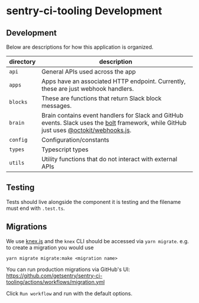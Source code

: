 # sentry-ci-tooling Development

## Development

Below are descriptions for how this application is organized.

| directory | description |
| --------- | ----------- |
| `api` | General APIs used across the app |
| `apps` | Apps have an associated HTTP endpoint. Currently, these are just webhook handlers. |
| `blocks` | These are functions that return Slack block messages. |
| `brain` | Brain contains event handlers for Slack and GitHub events. Slack uses the [bolt](https://slack.dev/bolt-js) framework, while GitHub just uses [@octokit/webhooks.js](https://github.com/octokit/webhooks.js). |
| `config` | Configuration/constants |
| `types` | Typescript types |
| `utils` | Utility functions that do not interact with external APIs |

## Testing

Tests should live alongside the component it is testing and the filename must end with `.test.ts`.


## Migrations

We use [knex.js](http://knexjs.org/) and the `knex` CLI should be accessed via `yarn migrate`. e.g. to create a migration you would use

```
yarn migrate migrate:make <migration name>
```

You can run production migrations via GitHub's UI: https://github.com/getsentry/sentry-ci-tooling/actions/workflows/migration.yml

Click `Run workflow` and run with the default options.
